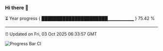 ### Hi there 👋

⏳ Year progress { ██████████████████████▁▁▁▁▁▁▁▁ } 75.42 %

---

⏰ Updated on Fri, 03 Oct 2025 06:33:57 GMT

![Progress Bar CI](https://github.com/ZhaoGui/ZhaoGui/workflows/Progress%20Bar%20CI/badge.svg)
